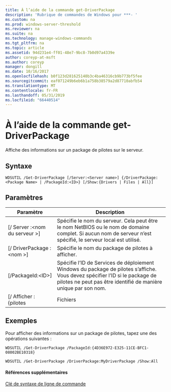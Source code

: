 ```yaml
---
title: À l’aide de la commande get-DriverPackage
description: 'Rubrique de commandes de Windows pour ***- '
ms.custom: na
ms.prod: windows-server-threshold
ms.reviewer: na
ms.suite: na
ms.technology: manage-windows-commands
ms.tgt_pltfrm: na
ms.topic: article
ms.assetid: 94d231e4-ff01-48e7-9bc8-7b0d97a4339e
author: coreyp-at-msft
ms.author: coreyp
manager: dongill
ms.date: 10/16/2017
ms.openlocfilehash: b0f123d281625140b3c4ba46316cb9b773bf5fee
ms.sourcegitcommit: eaf071249b6eb6b1a758b38579a2d87710abfb54
ms.translationtype: MT
ms.contentlocale: fr-FR
ms.lasthandoff: 05/31/2019
ms.locfileid: "66440514"
---
```

# <a name="using-the-get-driverpackage-command"></a>À l’aide de la commande get-DriverPackage



Affiche des informations sur un package de pilotes sur le serveur.

## <a name="syntax"></a>Syntaxe

```
WDSUTIL /Get-DriverPackage [/Server:<Server name>] {/DriverPackage:<Package Name> | /PackageId:<ID>} [/Show:{Drivers | Files | All}]
```

## <a name="parameters"></a>Paramètres

|        Paramètre         |                                                                           Description                                                                            |
|--------------------------|------------------------------------------------------------------------------------------------------------------------------------------------------------------|
| [/ Server :\<nom du serveur >] |              Spécifie le nom du serveur. Cela peut être le nom NetBIOS ou le nom de domaine complet. Si aucun nom de serveur n’est spécifié, le serveur local est utilisé.               |
| [/ DriverPackage :\<nom >] |                                                        Spécifie le nom du package de pilotes à afficher.                                                         |
|    [/PackageId:\<ID>]    | Spécifie l’ID de Services de déploiement Windows du package de pilotes s’affiche. Vous devez spécifier l’ID si le package de pilotes ne peut pas être identifié de manière unique par son nom. |
|     [/ Afficher : {pilotes     |                                                                              Fichiers                                                                               |

## <a name="BKMK_examples"></a>Exemples

Pour afficher des informations sur un package de pilotes, tapez une des opérations suivantes :
```
WDSUTIL /Get-DriverPackage /PackageId:{4D36E972-E325-11CE-BFC1-08002BE10318}
```
```
WDSUTIL /Get-DriverPackage /DriverPackage:MyDriverPackage /Show:All
```

#### <a name="additional-references"></a>Références supplémentaires

[Clé de syntaxe de ligne de commande](command-line-syntax-key.md)
